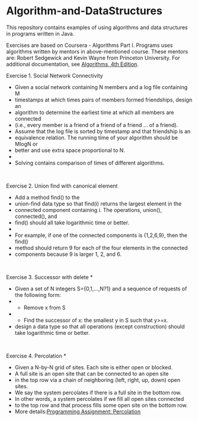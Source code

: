 # Algorithm-and-DataStructures

This repository contains examples of using algorithms and data structures in programs written in Java.

Exercises are based on Coursera - Algorithms Part I.
Programs uses algorithms written by mentors in above-mentioned course.
These mentors are: Robert Sedgewick and Kevin Wayne from Princeton University. 
For additional documentation, see <a href="https://algs4.cs.princeton.edu/home/">Algorithms, 4th Edition</a>.



Exercise 1. Social Network Connectivity
 * Given a social network containing N members and a log file containing M
 * timestamps at which times pairs of members formed friendships, design an
 * algorithm to determine the earliest time at which all members are connected
 * (i.e., every member is a friend of a friend of a friend ... of a friend).
 * Assume that the log file is sorted by timestamp and that friendship is an
 * equivalence relation. The running time of your algorithm should be MlogN or
 * better and use extra space proportional to N.
 *
 * Solving contains comparison of times of different algorithms. 
 <br>
 
Exercise 2. Union find with canonical element
 * Add a method find() to the 
 * union-find data type so that find(i) returns the largest element in the 
 * connected component containing i. The operations, union(), connected(), and 
 * find() should all take logarithmic time or better.
 * 
 * For example, if one of the connected components is {1,2,6,9}, then the find() 
 * method should return 9 for each of the four elements in the connected 
 * components because 9 is larger 1, 2, and 6.
 <br>
 
Exercise 3. Successor with delete 
 * 
 * Given a set of N integers S={0,1,...,N?1} and a sequence of requests of the following form:
 *  - Remove x from S
 *  - Find the successor of x: the smallest y in S such that y>=x.
 * design a data type so that all operations (except construction) should take logarithmic time or better.
 <br>
 
 Exercise 4. Percolation
 *
 * Given a N-by-N grid of sites. Each site is either open or blocked. 
 * A full site is an open site that can be connected to an open site 
 * in the top row via a chain of neighboring (left, right, up, down) open sites. 
 * We say the system percolates if there is a full site in the bottom row. 
 * In other words, a system percolates if we fill all open sites connected 
 * to the top row and that process fills some open site on the bottom row.
 * More details:<a href="http://coursera.cs.princeton.edu/algs4/assignments/percolation.html">Programming Assignment: Percolation</a>
 <br>